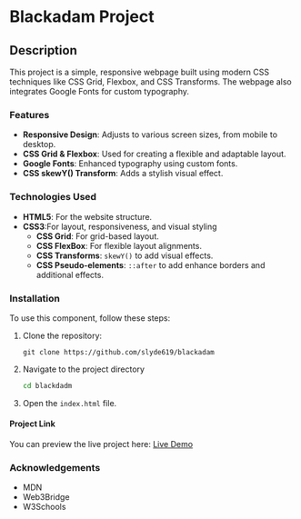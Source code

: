# Blackadam Project

## Description

This project is a simple, responsive webpage built using modern CSS techniques like CSS Grid, Flexbox, and CSS Transforms. The webpage also integrates Google Fonts for custom typography.



### **Features**
- **Responsive Design**: Adjusts to various screen sizes, from mobile to desktop.
- **CSS Grid & Flexbox**: Used for creating a flexible and adaptable layout.
- **Google Fonts**: Enhanced typography using custom fonts.
- **CSS skewY() Transform**: Adds a stylish visual effect.

### Technologies Used
- **HTML5**: For the website structure.
- **CSS3**:For layout, responsiveness, and visual styling
    - **CSS Grid**: For grid-based layout.
    - **CSS FlexBox**: For flexible layout alignments.
    - **CSS Transforms**: ```skewY()``` to add visual effects.
    - **CSS Pseudo-elements**: ```::after``` to add enhance borders and additional effects.


### Installation

To use this component, follow these steps:

1. Clone the repository:
    ```git
    git clone https://github.com/slyde619/blackadam
    ```
2. Navigate to the project directory
   ```bash
   cd blackdadm
   ```
3. Open the ```index.html``` file.

#### **Project Link**

You can preview the live project here: [Live Demo](https://previewblogger.netlify.app/)

### Acknowledgements
- MDN
- Web3Bridge
- W3Schools